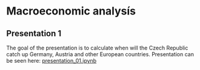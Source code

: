 # Macroeconomic analysís

## Presentation 1
 
The goal of the presentation is to calculate when will the Czech Republic catch 
up Germany, Austria and other European countries. Presentation can be seen here:
[presentation_01.ipynb](presentation_01.ipynb)

